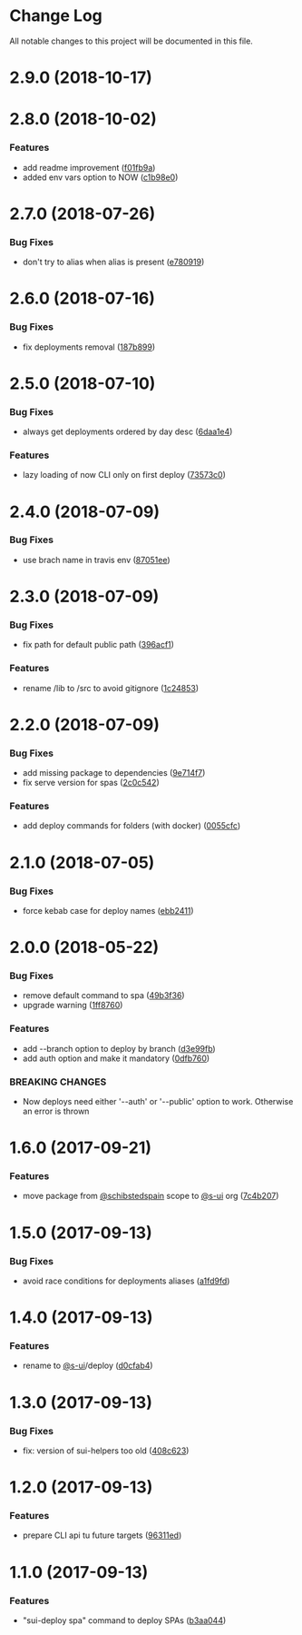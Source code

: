 # Change Log

All notable changes to this project will be documented in this file.

<a name="2.9.0"></a>
# 2.9.0 (2018-10-17)



<a name="2.8.0"></a>
# 2.8.0 (2018-10-02)


### Features

* add readme improvement ([f01fb9a](https://github.com/SUI-Components/sui/commit/f01fb9a))
* added env vars option to NOW ([c1b98e0](https://github.com/SUI-Components/sui/commit/c1b98e0))



<a name="2.7.0"></a>
# 2.7.0 (2018-07-26)


### Bug Fixes

* don't try to alias when alias is present ([e780919](https://github.com/SUI-Components/sui/commit/e780919))



<a name="2.6.0"></a>
# 2.6.0 (2018-07-16)


### Bug Fixes

* fix deployments removal ([187b899](https://github.com/SUI-Components/sui/commit/187b899))



<a name="2.5.0"></a>
# 2.5.0 (2018-07-10)


### Bug Fixes

* always get deployments ordered by day desc ([6daa1e4](https://github.com/SUI-Components/sui/commit/6daa1e4))


### Features

* lazy loading of now CLI only on first deploy ([73573c0](https://github.com/SUI-Components/sui/commit/73573c0))



<a name="2.4.0"></a>
# 2.4.0 (2018-07-09)


### Bug Fixes

* use brach name in travis env ([87051ee](https://github.com/SUI-Components/sui/commit/87051ee))



<a name="2.3.0"></a>
# 2.3.0 (2018-07-09)


### Bug Fixes

* fix path for default public path ([396acf1](https://github.com/SUI-Components/sui/commit/396acf1))


### Features

* rename /lib to /src to avoid gitignore ([1c24853](https://github.com/SUI-Components/sui/commit/1c24853))



<a name="2.2.0"></a>
# 2.2.0 (2018-07-09)


### Bug Fixes

* add missing package to dependencies ([9e714f7](https://github.com/SUI-Components/sui/commit/9e714f7))
* fix serve version for spas ([2c0c542](https://github.com/SUI-Components/sui/commit/2c0c542))


### Features

* add deploy commands for folders (with docker) ([0055cfc](https://github.com/SUI-Components/sui/commit/0055cfc))



<a name="2.1.0"></a>
# 2.1.0 (2018-07-05)


### Bug Fixes

* force kebab case for deploy names ([ebb2411](https://github.com/SUI-Components/sui/commit/ebb2411))



<a name="2.0.0"></a>
# 2.0.0 (2018-05-22)


### Bug Fixes

* remove default command to spa ([49b3f36](https://github.com/SUI-Components/sui/commit/49b3f36))
* upgrade warning ([1ff8760](https://github.com/SUI-Components/sui/commit/1ff8760))


### Features

* add --branch option to deploy by branch ([d3e99fb](https://github.com/SUI-Components/sui/commit/d3e99fb))
* add auth option and make it mandatory ([0dfb760](https://github.com/SUI-Components/sui/commit/0dfb760))


### BREAKING CHANGES

* Now deploys need either '--auth' or '--public' option to work. Otherwise an error is thrown



<a name="1.6.0"></a>
# 1.6.0 (2017-09-21)


### Features

* move package from [@schibstedspain](https://github.com/schibstedspain) scope to [@s-ui](https://github.com/s-ui) org ([7c4b207](https://github.com/SUI-Components/sui/commit/7c4b207))



<a name="1.5.0"></a>
# 1.5.0 (2017-09-13)


### Bug Fixes

* avoid race conditions for deployments aliases ([a1fd9fd](https://github.com/SUI-Components/sui/commit/a1fd9fd))



<a name="1.4.0"></a>
# 1.4.0 (2017-09-13)


### Features

* rename to [@s-ui](https://github.com/s-ui)/deploy ([d0cfab4](https://github.com/SUI-Components/sui/commit/d0cfab4))



<a name="1.3.0"></a>
# 1.3.0 (2017-09-13)


### Bug Fixes

* fix: version of sui-helpers too old ([408c623](https://github.com/SUI-Components/sui/commit/408c623))



<a name="1.2.0"></a>
# 1.2.0 (2017-09-13)


### Features

* prepare CLI api tu future targets ([96311ed](https://github.com/SUI-Components/sui/commit/96311ed))



<a name="1.1.0"></a>
# 1.1.0 (2017-09-13)


### Features

* "sui-deploy spa" command to deploy SPAs ([b3aa044](https://github.com/SUI-Components/sui/commit/b3aa044))



